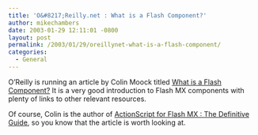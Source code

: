 ```yaml
---
title: 'O&#8217;Reilly.net : What is a Flash Component?'
author: mikechambers
date: 2003-01-29 12:11:01 -0800
layout: post
permalink: /2003/01/29/oreillynet-what-is-a-flash-component/
categories:
  - General
---
```



O&#8217;Reilly is running an article by Colin Moock titled [What is a Flash Component?][1] It is a very good introduction to Flash MX components with plenty of links to other relevant resources.

Of course, Colin is the author of [ActionScript for Flash MX : The Definitive Guide][2], so you know that the article is worth looking at.

 [1]: http://www.oreillynet.com/cs/user/print/a/3135
 [2]: http://www.oreilly.com/catalog/actscript2/index.html?CMP=IL7015